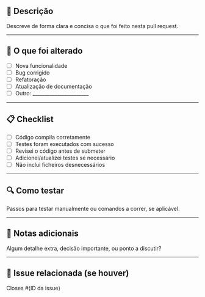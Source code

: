 ## 📌 Descrição

Descreve de forma clara e concisa o que foi feito nesta pull request.

---

## 🔨 O que foi alterado

- [ ] Nova funcionalidade
- [ ] Bug corrigido
- [ ] Refatoração
- [ ] Atualização de documentação
- [ ] Outro: _______________________

---

## 📋 Checklist

- [ ] Código compila corretamente
- [ ] Testes foram executados com sucesso
- [ ] Revisei o código antes de submeter
- [ ] Adicionei/atualizei testes se necessário
- [ ] Não inclui ficheiros desnecessários

---

## 🔍 Como testar

Passos para testar manualmente ou comandos a correr, se aplicável.

---

## 📝 Notas adicionais

Algum detalhe extra, decisão importante, ou ponto a discutir?

---

## 🔗 Issue relacionada (se houver)

Closes #⟨ID da issue⟩
